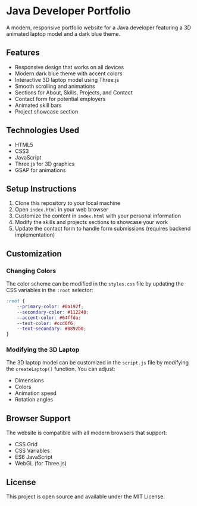 # Java Developer Portfolio

A modern, responsive portfolio website for a Java developer featuring a 3D animated laptop model and a dark blue theme.

## Features

- Responsive design that works on all devices
- Modern dark blue theme with accent colors
- Interactive 3D laptop model using Three.js
- Smooth scrolling and animations
- Sections for About, Skills, Projects, and Contact
- Contact form for potential employers
- Animated skill bars
- Project showcase section

## Technologies Used

- HTML5
- CSS3
- JavaScript
- Three.js for 3D graphics
- GSAP for animations

## Setup Instructions

1. Clone this repository to your local machine
2. Open `index.html` in your web browser
3. Customize the content in `index.html` with your personal information
4. Modify the skills and projects sections to showcase your work
5. Update the contact form to handle form submissions (requires backend implementation)

## Customization

### Changing Colors
The color scheme can be modified in the `styles.css` file by updating the CSS variables in the `:root` selector:

```css
:root {
    --primary-color: #0a192f;
    --secondary-color: #112240;
    --accent-color: #64ffda;
    --text-color: #ccd6f6;
    --text-secondary: #8892b0;
}
```

### Modifying the 3D Laptop
The 3D laptop model can be customized in the `script.js` file by modifying the `createLaptop()` function. You can adjust:
- Dimensions
- Colors
- Animation speed
- Rotation angles

## Browser Support

The website is compatible with all modern browsers that support:
- CSS Grid
- CSS Variables
- ES6 JavaScript
- WebGL (for Three.js)

## License

This project is open source and available under the MIT License. 